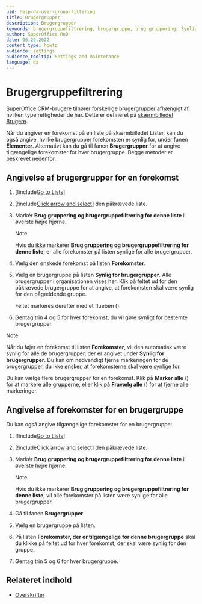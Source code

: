 ```yaml
---
uid: help-da-user-group-filtering
title: Brugergrupper
description: Brugergrupper
keywords: brugergruppefiltrering, brugergruppe, brug gruppering, Synlig for brugergrupper
author: SuperOffice RnD
date: 06.29.2022
content_type: howto
audience: settings
audience_tooltip: Settings and maintenance
language: da
---
```


# Brugergruppefiltrering

SuperOffice CRM-brugere tilhører forskellige brugergrupper afhængigt af, hvilken type rettigheder de har. Dette er defineret på [skærmbilledet Brugere][2].

Når du angiver en forekomst på en liste på skærmbilledet Lister, kan du også angive, hvilke brugergrupper forekomsten er synlig for, under fanen **Elementer**. Alternativt kan du gå til fanen **Brugergrupper** for at angive tilgængelige forekomster for hver brugergruppe. Begge metoder er beskrevet nedenfor.

## Angivelse af brugergrupper for en forekomst

1. [!include[Go to Lists](../includes/goto-lists.md)]

2. [!include[Click arrow and select](../includes/expand-list.md)] den påkrævede liste.

3. Markér **Brug gruppering og brugergruppefiltrering for denne liste** i øverste højre hjørne.

    > [!NOTE]
    > Hvis du ikke markerer **Brug gruppering og brugergruppefiltrering for denne liste**, er alle forekomster på listen synlige for alle brugergrupper.

4. Vælg den ønskede forekomst på listen **Forekomster**.

5. Vælg en brugergruppe på listen **Synlig for brugergrupper**. Alle brugergrupper i organisationen vises her. Klik på feltet ud for den påkrævede brugergruppe for at angive, at forekomsten skal være synlig for den pågældende gruppe.

    Feltet markeres derefter med et flueben (<i class="ph ph-check" aria-hidden="true"></i>).

6. Gentag trin 4 og 5 for hver forekomst, du vil gøre synligt for bestemte brugergrupper.

> [!NOTE]
> Når du føjer en forekomst til listen **Forekomster**, vil den automatisk være synlig for alle de brugergrupper, der er angivet under **Synlig for brugergrupper**. Du kan om nødvendigt fjerne markeringen for de brugergrupper, du ikke ønsker, at forekomsterne skal være synlige for.

Du kan vælge flere brugergrupper for en forekomst. Klik på **Marker alle** (<i class="ph ph-check-circle" aria-hidden="true"></i>) for at markere alle grupperne, eller klik på **Fravælg alle** (<i class="ph ph-minus-circle" aria-hidden="true"></i>) for at fjerne alle markeringer.

## Angivelse af forekomster for en brugergruppe

Du kan også angive tilgængelige forekomster for en brugergruppe:

1. [!include[Go to Lists](../includes/goto-lists.md)]

2. [!include[Click arrow and select](../includes/expand-list.md)] den påkrævede liste.

3. Markér **Brug gruppering og brugergruppefiltrering for denne liste** i øverste højre hjørne.

    > [!NOTE]
    > Hvis du ikke markerer **Brug gruppering og brugergruppefiltrering for denne liste**, vil alle forekomster på listen være synlige for alle brugergrupper.

4. Gå til fanen **Brugergrupper**.

5. Vælg en brugergruppe på listen.

6. På listen **Forekomster, der er tilgængelige for denne brugergruppe** skal du klikke på feltet ud for hver forekomst, der skal være synlig for den gruppe.

7. Gentag trin 5 og 6 for hver brugergruppe.

## Relateret indhold

* [Overskrifter][1]

<!-- Referenced links -->
[1]: headings.md
[2]: ../../../user-management/learn/index.md
